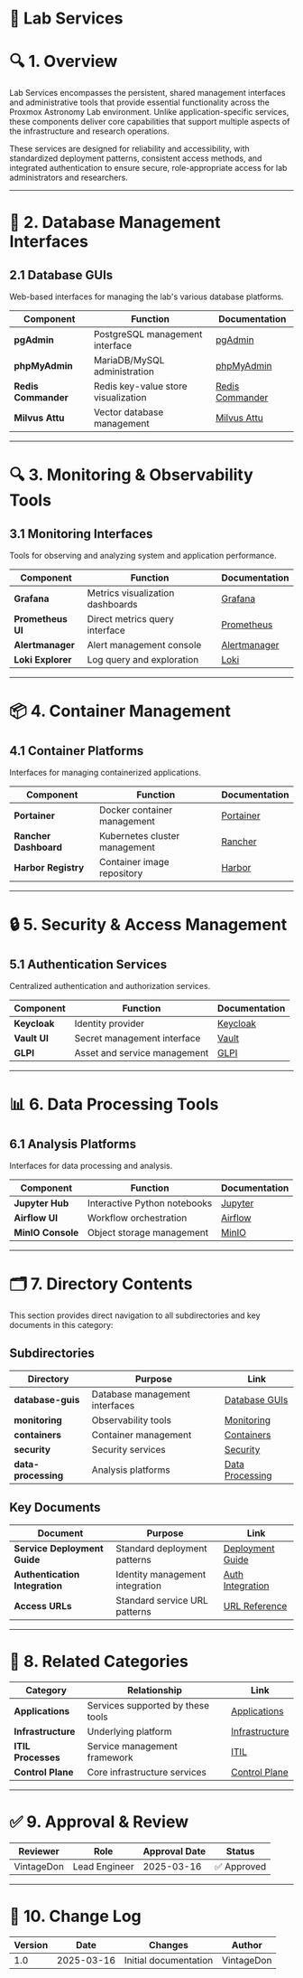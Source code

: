<!-- 
---
title: "Lab Services Overview"
description: "Documentation for persistent lab-wide services and management interfaces in the Proxmox Astronomy Lab"
author: "VintageDon"
tags: ["lab-services", "databases", "monitoring", "management", "guis"]
category: "Services"
kb_type: "Reference"
version: "1.0"
status: "Published"
last_updated: "2025-03-16"
---
-->

# 🧰 **Lab Services**

# 🔍 **1. Overview**

Lab Services encompasses the persistent, shared management interfaces and administrative tools that provide essential functionality across the Proxmox Astronomy Lab environment. Unlike application-specific services, these components deliver core capabilities that support multiple aspects of the infrastructure and research operations.

These services are designed for reliability and accessibility, with standardized deployment patterns, consistent access methods, and integrated authentication to ensure secure, role-appropriate access for lab administrators and researchers.

---

# 💾 **2. Database Management Interfaces**

## **2.1 Database GUIs**

Web-based interfaces for managing the lab's various database platforms.

| **Component** | **Function** | **Documentation** |
|--------------|-------------|-------------------|
| **pgAdmin** | PostgreSQL management interface | [pgAdmin](/lab-services/database-guis/pgadmin/README.md) |
| **phpMyAdmin** | MariaDB/MySQL administration | [phpMyAdmin](/lab-services/database-guis/phpmyadmin/README.md) |
| **Redis Commander** | Redis key-value store visualization | [Redis Commander](/lab-services/database-guis/redis-commander/README.md) |
| **Milvus Attu** | Vector database management | [Milvus Attu](/lab-services/database-guis/milvus-attu/README.md) |

---

# 🔍 **3. Monitoring & Observability Tools**

## **3.1 Monitoring Interfaces**

Tools for observing and analyzing system and application performance.

| **Component** | **Function** | **Documentation** |
|--------------|-------------|-------------------|
| **Grafana** | Metrics visualization dashboards | [Grafana](/lab-services/monitoring/grafana/README.md) |
| **Prometheus UI** | Direct metrics query interface | [Prometheus](/lab-services/monitoring/prometheus/README.md) |
| **Alertmanager** | Alert management console | [Alertmanager](/lab-services/monitoring/alertmanager/README.md) |
| **Loki Explorer** | Log query and exploration | [Loki](/lab-services/monitoring/loki/README.md) |

---

# 📦 **4. Container Management**

## **4.1 Container Platforms**

Interfaces for managing containerized applications.

| **Component** | **Function** | **Documentation** |
|--------------|-------------|-------------------|
| **Portainer** | Docker container management | [Portainer](/lab-services/containers/portainer/README.md) |
| **Rancher Dashboard** | Kubernetes cluster management | [Rancher](/lab-services/containers/rancher/README.md) |
| **Harbor Registry** | Container image repository | [Harbor](/lab-services/containers/harbor/README.md) |

---

# 🔒 **5. Security & Access Management**

## **5.1 Authentication Services**

Centralized authentication and authorization services.

| **Component** | **Function** | **Documentation** |
|--------------|-------------|-------------------|
| **Keycloak** | Identity provider | [Keycloak](/lab-services/security/keycloak/README.md) |
| **Vault UI** | Secret management interface | [Vault](/lab-services/security/vault/README.md) |
| **GLPI** | Asset and service management | [GLPI](/lab-services/security/glpi/README.md) |

---

# 📊 **6. Data Processing Tools**

## **6.1 Analysis Platforms**

Interfaces for data processing and analysis.

| **Component** | **Function** | **Documentation** |
|--------------|-------------|-------------------|
| **Jupyter Hub** | Interactive Python notebooks | [Jupyter](/lab-services/data-processing/jupyter/README.md) |
| **Airflow UI** | Workflow orchestration | [Airflow](/lab-services/data-processing/airflow/README.md) |
| **MinIO Console** | Object storage management | [MinIO](/lab-services/data-processing/minio/README.md) |

---

# 🗂️ **7. Directory Contents**

This section provides direct navigation to all subdirectories and key documents in this category:

## **Subdirectories**

| **Directory** | **Purpose** | **Link** |
|--------------|------------|----------|
| **database-guis** | Database management interfaces | [Database GUIs](/lab-services/database-guis/README.md) |
| **monitoring** | Observability tools | [Monitoring](/lab-services/monitoring/README.md) |
| **containers** | Container management | [Containers](/lab-services/containers/README.md) |
| **security** | Security services | [Security](/lab-services/security/README.md) |
| **data-processing** | Analysis platforms | [Data Processing](/lab-services/data-processing/README.md) |

## **Key Documents**

| **Document** | **Purpose** | **Link** |
|--------------|------------|----------|
| **Service Deployment Guide** | Standard deployment patterns | [Deployment Guide](/lab-services/service-deployment-guide.md) |
| **Authentication Integration** | Identity management integration | [Auth Integration](/lab-services/authentication-integration.md) |
| **Access URLs** | Standard service URL patterns | [URL Reference](/lab-services/access-urls.md) |

---

# 🔄 **8. Related Categories**

| **Category** | **Relationship** | **Link** |
|--------------|----------------|----------|
| **Applications** | Services supported by these tools | [Applications](/docs/Applications/README.md) |
| **Infrastructure** | Underlying platform | [Infrastructure](/infrastructure/README.md) |
| **ITIL Processes** | Service management framework | [ITIL](/itil/README.md) |
| **Control Plane** | Core infrastructure services | [Control Plane](/docs/Control-Plane/README.md) |

---

# ✅ **9. Approval & Review**

| **Reviewer** | **Role** | **Approval Date** | **Status** |
|-------------|---------|------------------|------------|
| VintageDon | Lead Engineer | 2025-03-16 | ✅ Approved |

---

# 📜 **10. Change Log**

| **Version** | **Date** | **Changes** | **Author** |
|------------|---------|-------------|------------|
| 1.0 | 2025-03-16 | Initial documentation | VintageDon |
